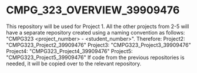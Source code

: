 # CMPG_323_OVERVIEW_39909476

This repository will be used for Project 1.
All the other projects from 2-5 will have a separate repository created using a naming convention as follows: "CMPG323 <project_number> - <student_number>".
Therefore:
Project2: "CMPG323_Project2_39909476"
Project3: "CMPG323_Project3_39909476"
Project4: "CMPG323_Project4_39909476"
Project5: "CMPG323_Project5_39909476"
If code from the previous repositories is needed, it will be copied over to the relevant repository.
